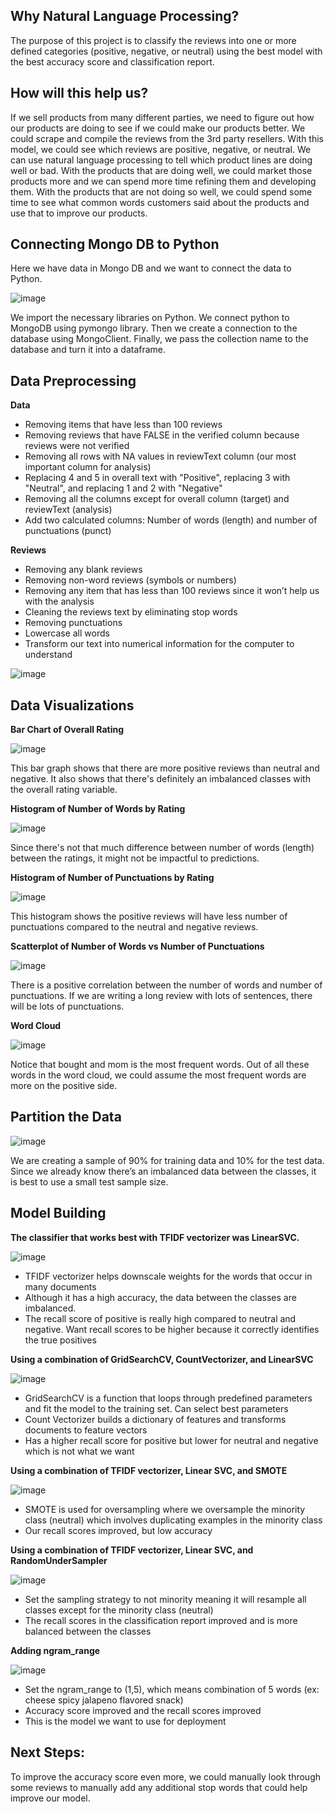 ## Why Natural Language Processing?
The purpose of this project is to classify the reviews into one or more defined categories (positive, negative, or neutral) using the best model with the best accuracy score and classification report.

## How will this help us?
If we sell products from many different parties, we need to figure out how our products are doing to see if we could make our products better. We could scrape and compile the reviews from the 3rd party resellers. With this model, we could see which reviews are positive, negative, or neutral. We can use natural language processing to tell which product lines are doing well or bad. With the products that are doing well, we could market those products more and we can spend more time refining them and developing them. With the products that are not doing so well, we could spend some time to see what common words customers said about the products and use that to improve our products. 

## Connecting Mongo DB to Python
Here we have data in Mongo DB and we want to connect the data to Python.

![image](https://user-images.githubusercontent.com/62524529/126516357-ae719392-cc52-4ef4-a9fb-7c4182335305.png)

We import the necessary libraries on Python. We connect python to MongoDB using pymongo library. Then we create a connection to the database using MongoClient. Finally, we pass the collection name to the database and turn it into a dataframe.

## Data Preprocessing
**Data**
 - Removing items that have less than 100 reviews
 - Removing reviews that have FALSE in the verified column because reviews were not verified
 - Removing all rows with NA values in reviewText column (our most important column for analysis)
 - Replacing 4 and 5 in overall text with "Positive", replacing 3 with "Neutral", and replacing 1 and 2 with "Negative"
 - Removing all the columns except for overall column (target) and reviewText (analysis)
 - Add two calculated columns: Number of words (length) and number of punctuations (punct)

**Reviews**
- Removing any blank reviews 
- Removing non-word reviews (symbols or numbers)
- Removing any item that has less than 100 reviews since it won’t help us with the analysis
- Cleaning the reviews text by eliminating stop words 
- Removing punctuations 
- Lowercase all words
- Transform our text into numerical information for the computer to understand

![image](https://user-images.githubusercontent.com/62524529/126501110-cedd20ac-661c-45b0-b9a5-f5c45fa8a491.png)

## Data Visualizations
**Bar Chart of Overall Rating**

![image](https://user-images.githubusercontent.com/62524529/126501869-b7c2b0be-efc4-48bd-8407-0e23ef0e64bf.png)

This bar graph shows that there are more positive reviews than neutral and negative. It also shows that there's definitely an imbalanced classes with the overall rating variable.

**Histogram of Number of Words by Rating**

![image](https://user-images.githubusercontent.com/62524529/126502022-1d0e14c6-ac75-47c9-8014-2fd5160cd661.png)

Since there's not that much difference between number of words (length) between the ratings, it might not be impactful to predictions.

**Histogram of Number of Punctuations by Rating**

![image](https://user-images.githubusercontent.com/62524529/126502129-ca74b5e6-1f2d-4014-97b0-f1ef25f243c2.png)

This histogram shows the positive reviews will have less number of punctuations compared to the neutral and negative reviews.

**Scatterplot of Number of Words vs Number of Punctuations**

![image](https://user-images.githubusercontent.com/62524529/126502238-97b1e141-b206-4b58-80ce-66d91ad32723.png)

There is a positive correlation between the number of words and number of punctuations. If we are writing a long review with lots of sentences, there will be lots of punctuations.

**Word Cloud**

![image](https://user-images.githubusercontent.com/62524529/126502765-e7214de1-7511-4530-b26b-b4d36f597b20.png)

Notice that bought and mom is the most frequent words. Out of all these words in the word cloud, we could assume the most frequent words are more on the positive side.

## Partition the Data

![image](https://user-images.githubusercontent.com/62524529/126503007-302cd6c8-661c-48a8-addf-16af9a7f6125.png)

We are creating a sample of 90% for training data and 10% for the test data. Since we already know there’s an imbalanced data between the classes, it is best to use a small test sample size. 

## Model Building
**The classifier that works best with TFIDF vectorizer was LinearSVC.**

![image](https://user-images.githubusercontent.com/62524529/126504209-525f8706-ba3f-4fe7-8122-d7f112f53639.png)

- TFIDF vectorizer helps downscale weights for the words that occur in many documents
- Although it has a high accuracy, the data between the classes are imbalanced.
- The recall score of positive is really high compared to neutral and negative. Want recall scores to be higher because it correctly identifies the true positives

**Using a combination of GridSearchCV, CountVectorizer, and LinearSVC**

![image](https://user-images.githubusercontent.com/62524529/126504350-310cfd27-ad77-4b77-b695-c402021c4e41.png)

- GridSearchCV is a function that loops through predefined parameters and fit the model to the training set. Can select best parameters
- Count Vectorizer builds a dictionary of features and transforms documents to feature vectors
- Has a higher recall score for positive but lower for neutral and negative which is not what we want

**Using a combination of TFIDF vectorizer, Linear SVC, and SMOTE**

![image](https://user-images.githubusercontent.com/62524529/126504961-bb7ba9f8-2e5c-4422-b6da-39f35842ed3e.png)

- SMOTE is used for oversampling where we oversample the minority class (neutral) which involves duplicating examples in the minority class
- Our recall scores improved, but low accuracy

**Using a combination of TFIDF vectorizer, Linear SVC, and RandomUnderSampler**

![image](https://user-images.githubusercontent.com/62524529/126509216-c504ed7c-1b68-402d-b2ec-44cbf8d2c3c2.png)

- Set the sampling strategy to not minority meaning it will resample all classes except for the minority class (neutral)
- The recall scores in the classification report improved and is more balanced between the classes

**Adding ngram_range**

![image](https://user-images.githubusercontent.com/62524529/126509430-794f54b5-a6d5-418d-a02f-aa559abe175a.png)

- Set the ngram_range to (1,5), which means combination of 5 words (ex: cheese spicy jalapeno flavored snack)
- Accuracy score improved and the recall scores improved
- This is the model we want to use for deployment

## Next Steps:
To improve the accuracy score even more, we could manually look through some reviews to manually add any additional stop words that could help improve our model.





















